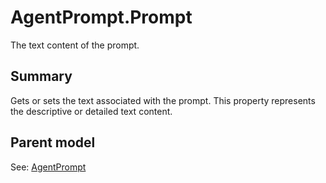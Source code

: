 # AgentPrompt.Prompt

The text content of the prompt.

## Summary

Gets or sets the text associated with the prompt.
This property represents the descriptive or detailed text content.

## Parent model

See: [AgentPrompt](AgentPrompt.md)